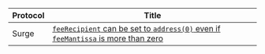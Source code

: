 | Protocol   | Title                                                                          |
|------------|--------------------------------------------------------------------------------|
| Surge      | [`feeRecipient` can be set to `address(0)` even if `feeMantissa` is more than zero](https://github.com/sherlock-audit/2023-02-surge-judging/issues/103)|
